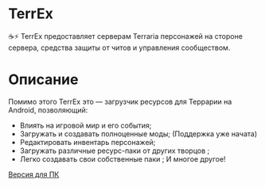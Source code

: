 # TerrEx
☕️⚡ TerrEx предоставляет серверам Terraria персонажей на стороне сервера, средства защиты от читов и управления сообществом.

# Описание
Помимо этого TerrEx это — загрузчик ресурсов для Террарии на Android, позволяющий:

- Влиять на игровой мир и его события;
- Загружать и создавать полноценные моды; (Поддержка уже начата)
- Редактировать инвентарь персонажей;
- Загружать различные ресурс-паки от других творцов ;
- Легко создавать свои собственные паки ; И многое другое!

[Версия для ПК](https://github.com/TerraSNG/TerreX)

